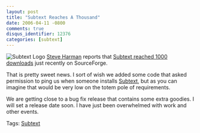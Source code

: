 ```yaml
---
layout: post
title: "Subtext Reaches A Thousand"
date: 2006-04-11 -0800
comments: true
disqus_identifier: 12376
categories: [subtext]
---
```

![Subtext Logo](http://haacked.com/images/SubtextLogo.png) [Steve
Harman](http://stevenharman.net/blog/ "Steve's Blog") reports that
[Subtext reached 1000
downloads](http://stevenharman.net/blog/archive/2006/04/10/SubTextReaches1000DownloadsAndCounting.aspx "Subtext reaches 1000")
just recently on SourceForge.

That is pretty sweet news. I sort of wish we added some code that asked
permission to ping us when someone installs
[Subtext](http://subtextproject.com/ "Subtext Project Site"), but as you
can imagine that would be very low on the totem pole of requirements.

We are getting close to a bug fix release that contains some extra
goodies. I will set a release date soon. I have just been overwhelmed
with work and other events.

Tags: [Subtext](http://haacked.com/tags/subtext/default.aspx)

